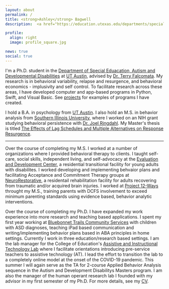 ```yaml
---
layout: about
permalink: /
title: <strong>Ashley</strong> Bagwell
description:  <a href="https://education.utexas.edu/departments/special-education/graduate-programs/autism-developmental-disabilities">Autism and Developmental Disabilities</a> &#8226; <a href="https://education.utexas.edu/departments/special-education">Special Education</a> &#8226; <a href="https://www.utexas.edu/">University of Texas at Austin</a>

profile:
  align: right
  image: profile_square.jpg

news: true
social: true
---
```


I'm a Ph.D. student in the [Department of Special Eduacation, Autism and Developmental Disabilities](https://education.utexas.edu/departments/special-education/graduate-programs/autism-developmental-disabilities) at [UT Austin](https://www.utexas.edu/), advised by [Dr. Terry Falcomata](https://education.utexas.edu/faculty/terry_falcomata). My research is in behavioral variability, relapse and resurgence, and behavioral economics - implusivity and self control. To facilitate research across these areas, I have developed computer and app-based programs in Python, Swift, and Visual Basic. See [projects](/blog) for examples of programs I have created.

I hold a B.A. in psychology from [UT Austin](https://liberalarts.utexas.edu/psychology/undergraduate/degree/index.php). I also hold an M.S. in behavior analysis from [Southern Illinois University](https://ehs.siu.edu/rehab/graduate/behavior-analysis/masters.php), where I worked on an NIH grant studying behavioral persistence with [Dr. Joel Ringdahl](https://scholar.google.com/citations?user=LpAhGmkAAAAJ&hl=en). My Master's thesis is titled [The Effects of Lag Schedules and Multiple Alternatives on Response Resurgence](assets/pdf/bagwell_thesis.pdf).

---

Over the course of completing my M.S. I worked at a number of organizations where I provided behavioral therapy to clients. I taught self-care, social skills, independent living, and self-advocacy at the [Evaluation and Development Center](https://ehs.siu.edu/rehab/service-programs/evaluation-development/), a residential transitional facility for young adults with disabilites. I worked developing and implementing behvaior plans and facilitating Acceptance and Commitment Therapy groups at [NeuroRestorative](https://www.neurorestorative.com/state-location/carbondale/), a residentail rehabilitation facility for adults recovering from traumatic and/or acquired brain injuries. I worked at [Project 12-Ways](https://project12-ways.siu.edu/) throught my M.S., training parents with DCFS involvement to exceed minimum parenting standards using evidence based, behavior analytic interventions. 

Over the course of completing my Ph.D. I have expanded my work experience into more research and teaching based applications. I spent my first year working at [Bluebonnet Trails Community Services](http://bbtrails.org/services/autism-services/) with children with ASD diagnoses, teaching iPad based communication and writing/implementing behavior plans based in ABA principles in home settings. Currently I work in three education/research based settings. I am the lab manager for the College of Education's [Assistive and Instructional Technology Lab](https://www.facebook.com/UT-Austin-Assistive-and-Instructional-Technology-Lab-1885640858333318/?ref=page_internal) where I facilitate orientations introducing pre-service teachers to assistive technology (AT). I lead the effort to transition the lab to a completely online model at the onset of the COVID-19 pandemic. This summer I will again serve as the TA for 2-course Applied Behavior Analysis sequence in the Autism and Development Disabilitys Masters program. I am also the manager of the human operant research lab I founded with my advisor in my first semester of my Ph.D. For more details, see my [CV](assets/pdf/CV-Ashley-Bagwell.pdf).